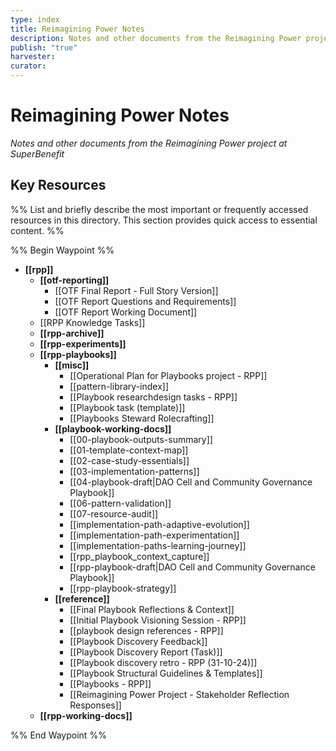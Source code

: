 ```yaml
---
type: index
title: Reimagining Power Notes
description: Notes and other documents from the Reimagining Power project at SuperBenefit
publish: "true"
harvester: 
curator:
---
```

# Reimagining Power Notes

_Notes and other documents from the Reimagining Power project at SuperBenefit_

## Key Resources

%% List and briefly describe the most important or frequently accessed resources in this directory. This section provides quick access to essential content. %%


%% Begin Waypoint %%
- **[[rpp]]**
  - **[[otf-reporting]]**
    - [[OTF Final Report - Full Story Version]]
    - [[OTF Report Questions and Requirements]]
    - [[OTF Report Working Document]]
  - [[RPP Knowledge Tasks]]
  - **[[rpp-archive]]**
  - **[[rpp-experiments]]**
  - **[[rpp-playbooks]]**
    - **[[misc]]**
      - [[Operational Plan for Playbooks project - RPP]]
      - [[pattern-library-index]]
      - [[Playbook researchdesign tasks - RPP]]
      - [[Playbook task (template)]]
      - [[Playbooks Steward Rolecrafting]]
    - **[[playbook-working-docs]]**
      - [[00-playbook-outputs-summary]]
      - [[01-template-context-map]]
      - [[02-case-study-essentials]]
      - [[03-implementation-patterns]]
      - [[04-playbook-draft|DAO Cell and Community Governance Playbook]]
      - [[06-pattern-validation]]
      - [[07-resource-audit]]
      - [[implementation-path-adaptive-evolution]]
      - [[implementation-path-experimentation]]
      - [[implementation-paths-learning-journey]]
      - [[rpp_playbook_context_capture]]
      - [[rpp-playbook-draft|DAO Cell and Community Governance Playbook]]
      - [[rpp-playbook-strategy]]
    - **[[reference]]**
      - [[Final Playbook Reflections & Context]]
      - [[Initial Playbook Visioning Session - RPP]]
      - [[playbook design references - RPP]]
      - [[Playbook Discovery Feedback]]
      - [[Playbook Discovery Report (Task)]]
      - [[Playbook discovery retro - RPP (31-10-24)]]
      - [[Playbook Structural Guidelines & Templates]]
      - [[Playbooks - RPP]]
      - [[Reimagining Power Project - Stakeholder Reflection Responses]]
  - **[[rpp-working-docs]]**

%% End Waypoint %%